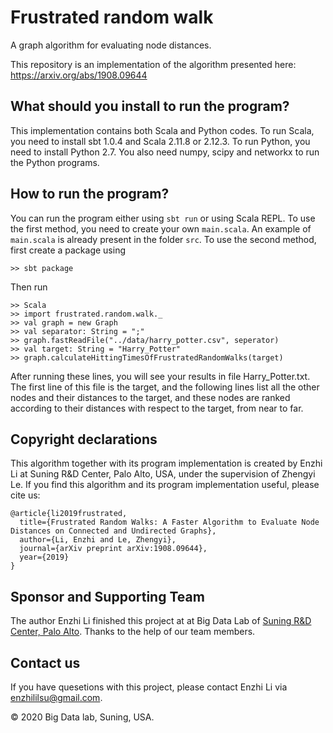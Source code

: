 # Frustrated random walk

A graph algorithm for evaluating node distances. 

This repository is an implementation of the algorithm presented here: https://arxiv.org/abs/1908.09644

## What should you install to run the program?
This implementation contains both Scala and Python codes. To run Scala, you need to install sbt 1.0.4 and Scala 2.11.8 or 2.12.3. To run Python, you need to install Python 2.7. You also need numpy, scipy and networkx to run the Python programs.

## How to run the program?
You can run the program either using ```sbt run``` or using Scala REPL. To use the first method, you need to create your own `main.scala`. An example of `main.scala` is already present in the folder `src`. To use the second method, first create a package using

```
>> sbt package
```

Then run

```
>> Scala
>> import frustrated.random.walk._
>> val graph = new Graph
>> val separator: String = ";"
>> graph.fastReadFile("../data/harry_potter.csv", seperator)
>> val target: String = "Harry_Potter"
>> graph.calculateHittingTimesOfFrustratedRandomWalks(target)
```

After running these lines, you will see your results in file Harry_Potter.txt. The first line of this file is the target, and the following lines list all the other nodes and their distances to the target, and these nodes are ranked according to their distances with respect to the target, from near to far.

## Copyright declarations
This algorithm together with its program implementation is created by Enzhi Li at Suning R&D Center, Palo Alto, USA, under the supervision of Zhengyi Le. If you find this algorithm and its program implementation useful, please cite us:

```
@article{li2019frustrated,
  title={Frustrated Random Walks: A Faster Algorithm to Evaluate Node Distances on Connected and Undirected Graphs},
  author={Li, Enzhi and Le, Zhengyi},
  journal={arXiv preprint arXiv:1908.09644},
  year={2019}
}
```

## Sponsor and Supporting Team
The author Enzhi Li finished this project at at Big Data Lab of [Suning R&D Center, Palo Alto](http://www.ussuning.com/). Thanks to the help of our team members.

## Contact us

If you have quesetions with this project, please contact Enzhi Li via enzhililsu@gmail.com. 


© 2020 Big Data lab, Suning, USA.
